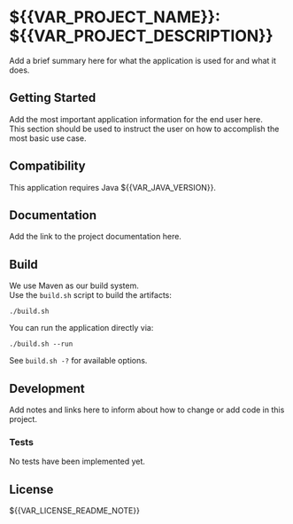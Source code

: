 # ${{VAR_PROJECT_NAME}}: ${{VAR_PROJECT_DESCRIPTION}}

Add a brief summary here for what the application is used for and what it does.


## Getting Started

Add the most important application information for the end user here.  
This section should be used to instruct the user on how to accomplish the most basic use case.


## Compatibility

This application requires Java ${{VAR_JAVA_VERSION}}.


## Documentation

Add the link to the project documentation here.


## Build

We use Maven as our build system.  
Use the ```build.sh``` script to build the artifacts:
```
./build.sh
```

You can run the application directly via:
```
./build.sh --run
```
See ```build.sh -?``` for available options.


## Development

Add notes and links here to inform about how to change or add code in this project.

### Tests

No tests have been implemented yet.


## License

${{VAR_LICENSE_README_NOTE}}

